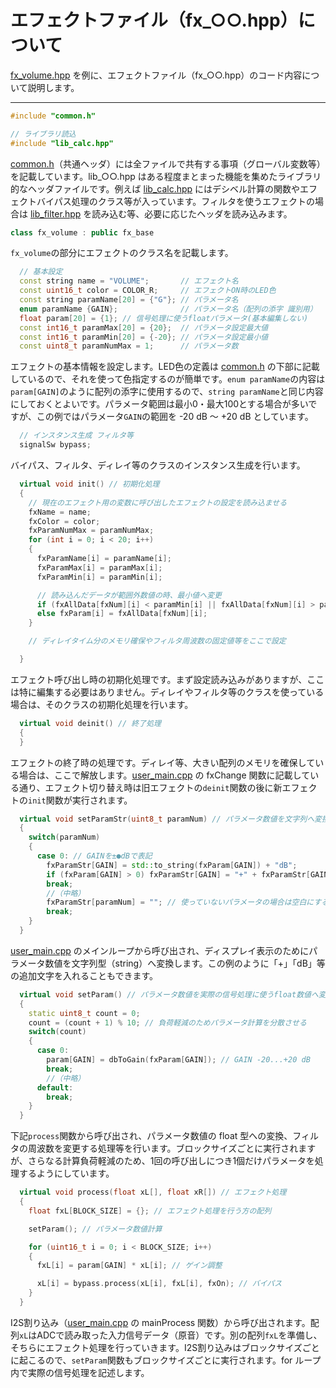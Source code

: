 # エフェクトファイル（fx_○○.hpp）について

[fx_volume.hpp](https://github.com/kanengomibako/Sodium/blob/main/Src/example/fx_volume.hpp) を例に、エフェクトファイル（fx_○○.hpp）のコード内容について説明します。

---

```c++
#include "common.h"

// ライブラリ読込
#include "lib_calc.hpp"
```
[common.h](https://github.com/kanengomibako/Sodium/blob/main/Src/example/common.h)（共通ヘッダ）には全ファイルで共有する事項（グローバル変数等）を記載しています。lib_○○.hpp はある程度まとまった機能を集めたライブラリ的なヘッダファイルです。例えば [lib_calc.hpp](https://github.com/kanengomibako/Sodium/blob/main/Src/example/lib_calc.hpp) にはデシベル計算の関数やエフェクトバイパス処理のクラス等が入っています。フィルタを使うエフェクトの場合は [lib_filter.hpp](https://github.com/kanengomibako/Sodium/blob/main/Src/example/lib_filter.hpp) を読み込む等、必要に応じたヘッダを読み込みます。



```c++
class fx_volume : public fx_base
```
`fx_volume`の部分にエフェクトのクラス名を記載します。



```c++
  // 基本設定
  const string name = "VOLUME";       // エフェクト名
  const uint16_t color = COLOR_R;     // エフェクトON時のLED色
  const string paramName[20] = {"G"}; // パラメータ名
  enum paramName {GAIN};              // パラメータ名（配列の添字 識別用）
  float param[20] = {1}; // 信号処理に使うfloatパラメータ(基本編集しない)
  const int16_t paramMax[20] = {20};  // パラメータ設定最大値
  const int16_t paramMin[20] = {-20}; // パラメータ設定最小値
  const uint8_t paramNumMax = 1;      // パラメータ数
```
エフェクトの基本情報を設定します。LED色の定義は [common.h](https://github.com/kanengomibako/Sodium/blob/main/Src/example/common.h) の下部に記載しているので、それを使って色指定するのが簡単です。`enum paramName`の内容は`param[GAIN]`のように配列の添字に使用するので、`string paramName`と同じ内容にしておくとよいです。パラメータ範囲は最小0・最大100とする場合が多いですが、この例ではパラメータ`GAIN`の範囲を -20 dB ～ +20 dB としています。



```c++
  // インスタンス生成 フィルタ等
  signalSw bypass;
```
バイパス、フィルタ、ディレイ等のクラスのインスタンス生成を行います。




```c++
  virtual void init() // 初期化処理
  {
    // 現在のエフェクト用の変数に呼び出したエフェクトの設定を読み込ませる
    fxName = name;
    fxColor = color;
    fxParamNumMax = paramNumMax;
    for (int i = 0; i < 20; i++)
    {
      fxParamName[i] = paramName[i];
      fxParamMax[i] = paramMax[i];
      fxParamMin[i] = paramMin[i];

      // 読み込んだデータが範囲外数値の時、最小値へ変更
      if (fxAllData[fxNum][i] < paramMin[i] || fxAllData[fxNum][i] > paramMax[i]) fxParam[i] = paramMin[i];
      else fxParam[i] = fxAllData[fxNum][i];
    }

    // ディレイタイム分のメモリ確保やフィルタ周波数の固定値等をここで設定

  }
```
エフェクト呼び出し時の初期化処理です。まず設定読み込みがありますが、ここは特に編集する必要はありません。ディレイやフィルタ等のクラスを使っている場合は、そのクラスの初期化処理を行います。



```c++
  virtual void deinit() // 終了処理
  {
  }
```
エフェクトの終了時の処理です。ディレイ等、大きい配列のメモリを確保している場合は、ここで解放します。[user_main.cpp](https://github.com/kanengomibako/Sodium/blob/main/Src/example/user_main.cpp) の fxChange 関数に記載している通り、エフェクト切り替え時は旧エフェクトの`deinit`関数の後に新エフェクトの`init`関数が実行されます。



```c++
  virtual void setParamStr(uint8_t paramNum) // パラメータ数値を文字列へ変換
  {
    switch(paramNum)
    {
      case 0: // GAINを±●dBで表記
        fxParamStr[GAIN] = std::to_string(fxParam[GAIN]) + "dB";
        if (fxParam[GAIN] > 0) fxParamStr[GAIN] = "+" + fxParamStr[GAIN];
        break;
        //（中略）
        fxParamStr[paramNum] = ""; // 使っていないパラメータの場合は空白にする
        break;
    }
  }
```
[user_main.cpp](https://github.com/kanengomibako/Sodium/blob/main/Src/example/user_main.cpp) のメインループから呼び出され、ディスプレイ表示のためにパラメータ数値を文字列型（string）へ変換します。この例のように「+」「dB」等の追加文字を入れることもできます。



```c++
  virtual void setParam() // パラメータ数値を実際の信号処理に使うfloat数値へ変換
  {
    static uint8_t count = 0;
    count = (count + 1) % 10; // 負荷軽減のためパラメータ計算を分散させる
    switch(count)
    {
      case 0:
        param[GAIN] = dbToGain(fxParam[GAIN]); // GAIN -20...+20 dB
        break;
        //（中略）
      default:
        break;
    }
  }
```
下記`process`関数から呼び出され、パラメータ数値の float 型への変換、フィルタの周波数を変更する処理等を行います。ブロックサイズごとに実行されますが、さらなる計算負荷軽減のため、1回の呼び出しにつき1個だけパラメータを処理するようにしています。




```c++
  virtual void process(float xL[], float xR[]) // エフェクト処理
  {
    float fxL[BLOCK_SIZE] = {}; // エフェクト処理を行う方の配列

    setParam(); // パラメータ数値計算

    for (uint16_t i = 0; i < BLOCK_SIZE; i++)
    {
      fxL[i] = param[GAIN] * xL[i]; // ゲイン調整

      xL[i] = bypass.process(xL[i], fxL[i], fxOn); // バイパス
    }
  }
```
I2S割り込み（[user_main.cpp](https://github.com/kanengomibako/Sodium/blob/main/Src/example/user_main.cpp) の  mainProcess 関数）から呼び出されます。配列`xL`はADCで読み取った入力信号データ（原音）です。別の配列`fxL`を準備し、そちらにエフェクト処理を行っていきます。I2S割り込みはブロックサイズごとに起こるので、`setParam`関数もブロックサイズごとに実行されます。for ループ内で実際の信号処理を記述します。
